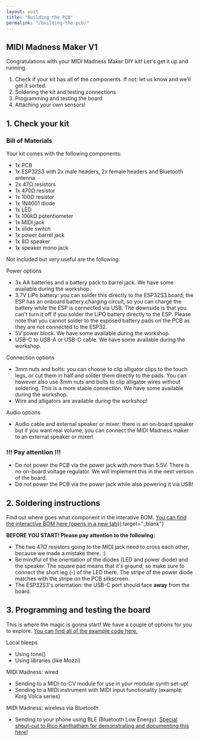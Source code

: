 ```yaml
---
layout: post
title: "Building the PCB"
permalink: "/building-the-pcb/"
---
```


## MIDI Madness Maker V1
Congratulations with your MIDI Madness Maker DIY kit! Let's get it up and running. 

1. Check if your kit has all of the components. If not: let us know and we'll get it sorted.
2. Soldering the kit and testing connections
3. Programming and testing the board
4. Attaching your own sensors!

## 1. Check your kit
### Bill of Materials
Your kit comes with the following components:
- 1x PCB
- 1x ESP32S3 with 2x male headers, 2x female headers and Bluetooth antenna
- 2x 47Ω resistors
- 1x 470Ω resistor
- 1x 100Ω resistor
- 1x 1N4001 diode
- 1x LED
- 1x 100kΩ potentiometer
- 1x MIDI jack
- 1x slide switch
- 1x power barrel jack
- 1x 8Ω speaker
- 1x speaker mono jack

<!-- nog toevoegen aan kitjes
- 47 ohm x2
- 100 ohm x1
- female headers x2 -->


Not included but very useful are the following:

Power options
- 3x AA batteries and a battery pack to barrel jack. We have some available during the workshop.
- 3.7V LiPo battery: you can solder this directly to the ESP32S3 board; the ESP has an onboard battery charging circuit, so you can charge the battery while the ESP is connected via USB. The downside is that you can't turn it off if you solder the LiPO battery directly to the ESP. Please note that you cannot solder to the exposed battery pads on the PCB as they are not connected to the ESP32.  
- 5V power block. We have some available during the workshop.
- USB-C to USB-A or USB-C cable. We have some available during the workshop.

Connection options
- 3mm nuts and bolts: you can choose to clip alligator clips to the touch legs, or cut them in half and solder them directly to the pads. You can however also use 3mm nuts and bolts to clip alligator wires without soldering. This is a more stable connection. We have some available during the workshop.
- Wire and alligators are available during the workshop!

Audio options
- Audio cable and external speaker or mixer: there is an on-board speaker but if you want real volume, you can connect the MIDI Madness maker to an external speaker or mixer!


### !!! Pay attention !!!
- Do not power the PCB via the power jack with more than 5.5V. There is no on-board voltage regulator. We will implement this in the next version of the board.
- Do not power the PCB via the power jack while also powering it via USB!

## 2. Soldering instructions
Find out where goes what component in the interative BOM. [You can find the interactive BOM here (opens in a new tab)](../../../midimadnessmaker-ibom.html){:target="_blank"}

**BEFORE YOU START! Please pay attention to the following:**
- The two 47Ω resistors going to the MIDI jack need to cross each other, because we made a mistake there. :)
- Be mindful of the orientation of the diodes (LED and power diode) and the speaker. The square pad means that it's ground, so make sure to connect the short leg (-) of the LED there. The stripe of the power diode matches with the stripe on the PCB silkscreen. 
- The ESP32S3's orientation: the USB-C port should face **away** from the board.

## 3. Programming and testing the board
This is where the magic is gonna start! We have a couple of options for you to explore. [You can find all of the example code here.](https://github.com/v0ss3n/midimadness/tree/main/Arduino%20(code))

Local bleeps
- Using tone()
- Using libraries (like Mozzi)

MIDI Madness: wired
- Sending to a MIDI-to-CV module for use in your modular synth set-up!
- Sending to a MIDI instrument with MIDI input functionality (example: Korg Volca series)

MIDI Madness: wireless via Bluetooth
- Sending to your phone using BLE (Bluetooth Low Energy). [Special shout-out to Rico Kanthatham for demonstrating and documenting this here!](https://caramel-adjustment-1d3.notion.site/Fabricademy-Electronic-Music-Xiao-ESP32C3-BLE-MIDI-Controller-1389bb27ac9880fbaa47e46e3878080e)

